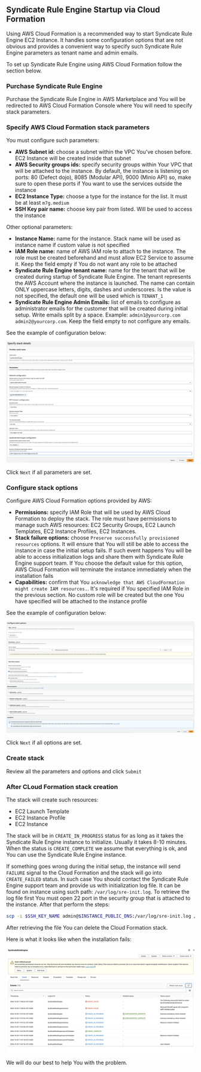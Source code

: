 

## Syndicate Rule Engine Startup via Cloud Formation

Using AWS Cloud Formation is a recommended way to start Syndicate Rule Engine EC2 Instance. It handles some 
configuration options that are not obvious and provides a convenient way to specify such Syndicate Rule Engine parameters
as tenant name and admin emails.

To set up Syndicate Rule Engine using AWS Cloud Formation follow the section below.


### Purchase Syndicate Rule Engine
Purchase the Syndicate Rule Engine in AWS Marketplace and You will be redirected to AWS Cloud Formation Console 
where You will need to specify stack parameters.

### Specify AWS Cloud Formation stack parameters

You must configure such parameters:
- **AWS Subnet id:** choose a subnet within the VPC You've chosen before. EC2 Instance will be created inside that subnet
- **AWS Security groups ids:** specify security groups within Your VPC that will be attached to the instance. By default,
  the instance is listening on ports: 80 (Defect dojo), 8085 (Modular API), 9000 (Minio API) so, make sure to open 
  these ports if You want to use the services outside the instance
- **EC2 Instance Type:** choose a type for the instance for the list. It must be at least `m7g.medium`
- **SSH Key pair name:** choose key pair from listed. Will be used to access the instance

Other optional parameters:
- **Instance Name:** name for the instance. Stack name will be used as instance name if custom value is not specified
- **IAM Role name:** name of AWS IAM role to attach to the instance. The role must be created beforehand and must allow EC2 Service to assume it.
  Keep the field empty if You do not want any role to be attached
- **Syndicate Rule Engine tenant name:** name for the tenant that will be created during startup of Syndicate Rule Engine. The 
  tenant represents the AWS Account where the instance is launched. The name can contain ONLY uppercase letters, digits, dashes and underscores.
  Is the value is not specified, the default one will be used which is `TENANT_1`
- **Syndicate Rule Engine Admin Emails:** list of emails to configure as administrator emails for the customer that will 
  be created during initial setup. Write emails split by a space. Example: `admin1@yourcorp.com admin2@yourcorp.com`.
  Keep the field empty to not configure any emails.

See the example of configuration below:

![Cloud Formation Parameters](./images/cf-stack-parameters.png)


Click `Next` if all parameters are set.


### Configure stack options

Configure AWS Cloud Formation options provided by AWS:

- **Permissions:** specify IAM Role that will be used by AWS Cloud Formation to deploy the stack. The role must have 
  permissions to manage such AWS resources: EC2 Security Groups, EC2 Launch Templates, EC2 Instance Profiles, EC2 Instances.
- **Stack failure options:** choose `Preserve successfully provisioned resources` options. It will ensure that You will
  still be able to access the instance in case the initial setup fails. If such event happens You will be able to access
  initialization logs and share them with Syndicate Rule Engine support team. If You choose the default value for this option,
  AWS Cloud Formation will terminate the instance immediately when the installation fails
- **Capabilities:** confirm that You `acknowledge that AWS CloudFormation might create IAM resources.`. It's required
  if You specified IAM Role in the previous section. No custom role will be created but the one You have specified will 
  be attached to the instance profile


See the example of configuration below:

![Cloud Formation Options](./images/cf-aws-options.png)

Click `Next` if all options are set.


### Create stack

Review all the parameters and options and click `Submit`


### After CLoud Formation stack creation

The stack will create such resources:
- EC2 Launch Template
- EC2 Instance Profile
- EC2 Instance

The stack will be in `CREATE_IN_PROGRESS` status for as long as it takes the Syndicate Rule Engine instance to initialize.
Usually it takes 8-10 minutes. When the status is `CREATE_COMPLETE` we assume that everything is ok, and You can use the 
Syndicate Rule Engine instance.

If something goes wrong during the initial setup, the instance will send `FAILURE` signal to the Cloud Formation and 
the stack will go into `CREATE_FAILED` status. In such case You should contact the Syndicate Rule Engine support team and provide 
us with initialization log file. It can be found on instance using such path: `/var/log/sre-init.log`. To retrieve 
the log file first You must open 22 port in the security group that is attached to the instance. After that perform the steps:

```bash
scp -i $SSH_KEY_NAME admin@$INSTANCE_PUBLIC_DNS:/var/log/sre-init.log /your/local/directory/
```
After retrieving the file You can delete the Cloud Formation stack.

Here is what it looks like when the installation fails:

![Cloud Formation Failed](./images/cf-failed.png)


We will do our best to help You with the problem.
